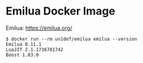 # Emilua Docker Image

Emilua: https://emilua.org/

```
$ docker run --rm un1def/emilua emilua --version
Emilua 0.11.1
LuaJIT 2.1.1736781742
Boost 1.83.0
```
